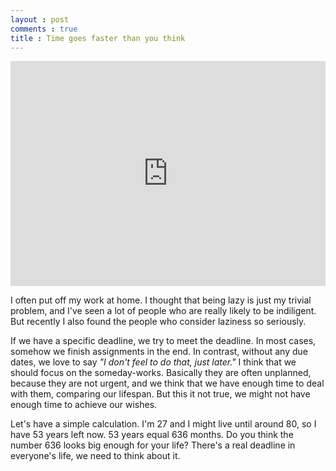 ```yaml
---
layout : post
comments : true
title : Time goes faster than you think
---
```

<iframe src="https://embed.ted.com/talks/tim_urban_inside_the_mind_of_a_master_procrastinator" width="100%" height="360" style="max-width:640; margin:0 auto;" frameborder="0" scrolling="no" allowfullscreen></iframe>

I often put off my work at home. I thought that being lazy is just my trivial problem, and I've seen a lot of people who are really likely to be indiligent. But recently I also found the people who consider laziness so seriously. 

<!--break-->

If we have a specific deadline, we try to meet the deadline. In most cases, somehow we finish assignments in the end. In contrast, without any due dates, we love to say *"I don't feel to do that, just later."* I think that we should focus on the someday-works. Basically they are often unplanned, because they are not urgent, and we think that we have enough time to deal with them, comparing our lifespan. But this it not true, we might not have enough time to achieve our wishes.

Let's have a simple calculation. I'm 27 and I might live until around 80, so I have 53 years left now. 53 years equal 636 months. Do you think the number 636 looks big enough for your life? There's a real deadline in everyone's life, we need to think about it.
